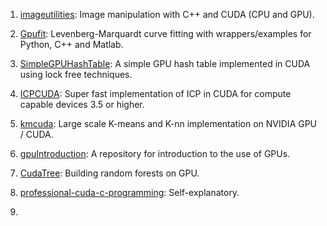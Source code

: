 1. [imageutilities](https://github.com/VLOGroup/imageutilities): Image manipulation with C++ and CUDA (CPU and GPU).

2. [Gpufit](https://github.com/gpufit/Gpufit): Levenberg-Marquardt curve fitting with wrappers/examples for Python, C++ and Matlab.

3. [SimpleGPUHashTable](https://github.com/nosferalatu/SimpleGPUHashTable): A simple GPU hash table implemented in CUDA using lock free techniques.

4. [ICPCUDA](https://github.com/mp3guy/ICPCUDA): Super fast implementation of ICP in CUDA for compute capable devices 3.5 or higher.

5. [kmcuda](https://github.com/src-d/kmcuda): Large scale K-means and K-nn implementation on NVIDIA GPU / CUDA.

6. [gpuIntroduction](https://github.com/jarad/gpuIntroduction): A repository for introduction to the use of GPUs.

7. [CudaTree](https://github.com/EasonLiao/CudaTree): Building random forests on GPU.

8. [professional-cuda-c-programming](https://github.com/deeperlearning/professional-cuda-c-programming): Self-explanatory.

9. 

